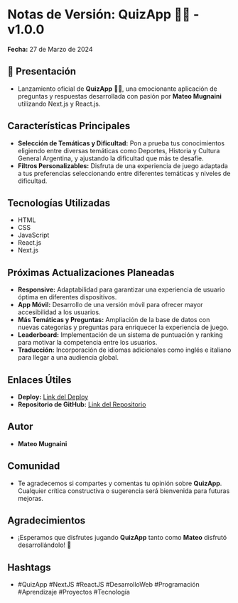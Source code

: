 # Notas de Versión: QuizApp 🧠📝 - v1.0.0

**Fecha:** 27 de Marzo de 2024

## 🎉 Presentación

- Lanzamiento oficial de **QuizApp** 🧠📝, una emocionante aplicación de preguntas y respuestas desarrollada con pasión por **Mateo Mugnaini** utilizando Next.js y React.js.

## Características Principales

- **Selección de Temáticas y Dificultad:** Pon a prueba tus conocimientos eligiendo entre diversas temáticas como Deportes, Historia y Cultura General Argentina, y ajustando la dificultad que más te desafíe.
- **Filtros Personalizables:** Disfruta de una experiencia de juego adaptada a tus preferencias seleccionando entre diferentes temáticas y niveles de dificultad.

## Tecnologías Utilizadas

- HTML
- CSS
- JavaScript
- React.js
- Next.js

## Próximas Actualizaciones Planeadas

- **Responsive:** Adaptabilidad para garantizar una experiencia de usuario óptima en diferentes dispositivos.
- **App Móvil:** Desarrollo de una versión móvil para ofrecer mayor accesibilidad a los usuarios.
- **Más Temáticas y Preguntas:** Ampliación de la base de datos con nuevas categorías y preguntas para enriquecer la experiencia de juego.
- **Leaderboard:** Implementación de un sistema de puntuación y ranking para motivar la competencia entre los usuarios.
- **Traducción:** Incorporación de idiomas adicionales como inglés e italiano para llegar a una audiencia global.

## Enlaces Útiles

- **Deploy:** [Link del Deploy](#)
- **Repositorio de GitHub:** [Link del Repositorio](#)

## Autor

- **Mateo Mugnaini**

## Comunidad

- Te agradecemos si compartes y comentas tu opinión sobre **QuizApp**. Cualquier crítica constructiva o sugerencia será bienvenida para futuras mejoras.

## Agradecimientos

- ¡Esperamos que disfrutes jugando **QuizApp** tanto como **Mateo** disfrutó desarrollándolo! 🚀

## Hashtags

- #QuizApp #NextJS #ReactJS #DesarrolloWeb #Programación #Aprendizaje #Proyectos #Tecnología
